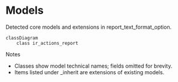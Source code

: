 # Models

Detected core models and extensions in report_text_format_option.

```mermaid
classDiagram
    class ir_actions_report
```

Notes
- Classes show model technical names; fields omitted for brevity.
- Items listed under _inherit are extensions of existing models.
